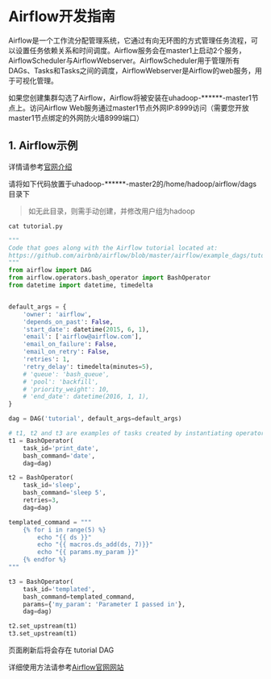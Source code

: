 

# Airflow开发指南

Airflow是一个工作流分配管理系统，它通过有向无环图的方式管理任务流程，可以设置任务依赖关系和时间调度。Airflow服务会在master1上启动2个服务，AirflowScheduler与AirflowWebserver。AirflowScheduler用于管理所有DAGs、Tasks和Tasks之间的调度，AirflowWebserver是Airflow的web服务，用于可视化管理。

如果您创建集群勾选了Airflow，Airflow将被安装在uhadoop-\*\*\*\*\*\*-master1节点上。访问Airflow
Web服务通过master1节点外网IP:8999访问（需要您开放master1节点绑定的外网防火墙8999端口）

## 1. Airflow示例

详情请参考[官网介绍](http://pythonhosted.org/airflow/tutorial.html)

请将如下代码放置于uhadoop-\*\*\*\*\*\*-master2的/home/hadoop/airflow/dags目录下

> 如无此目录，则需手动创建，并修改用户组为hadoop

```
cat tutorial.py
```

``` python
"""
Code that goes along with the Airflow tutorial located at:
https://github.com/airbnb/airflow/blob/master/airflow/example_dags/tutorial.py
"""
from airflow import DAG
from airflow.operators.bash_operator import BashOperator
from datetime import datetime, timedelta


default_args = {
    'owner': 'airflow',
    'depends_on_past': False,
    'start_date': datetime(2015, 6, 1),
    'email': ['airflow@airflow.com'],
    'email_on_failure': False,
    'email_on_retry': False,
    'retries': 1,
    'retry_delay': timedelta(minutes=5),
    # 'queue': 'bash_queue',
    # 'pool': 'backfill',
    # 'priority_weight': 10,
    # 'end_date': datetime(2016, 1, 1),
}

dag = DAG('tutorial', default_args=default_args)

# t1, t2 and t3 are examples of tasks created by instantiating operators
t1 = BashOperator(
    task_id='print_date',
    bash_command='date',
    dag=dag)

t2 = BashOperator(
    task_id='sleep',
    bash_command='sleep 5',
    retries=3,
    dag=dag)

templated_command = """
    {% for i in range(5) %}
        echo "{{ ds }}"
        echo "{{ macros.ds_add(ds, 7)}}"
        echo "{{ params.my_param }}"
    {% endfor %}
"""

t3 = BashOperator(
    task_id='templated',
    bash_command=templated_command,
    params={'my_param': 'Parameter I passed in'},
    dag=dag)

t2.set_upstream(t1)
t3.set_upstream(t1)
```

页面刷新后将会存在 tutorial DAG

详细使用方法请参考[Airflow官网网站](http://pythonhosted.org/airflow/)
